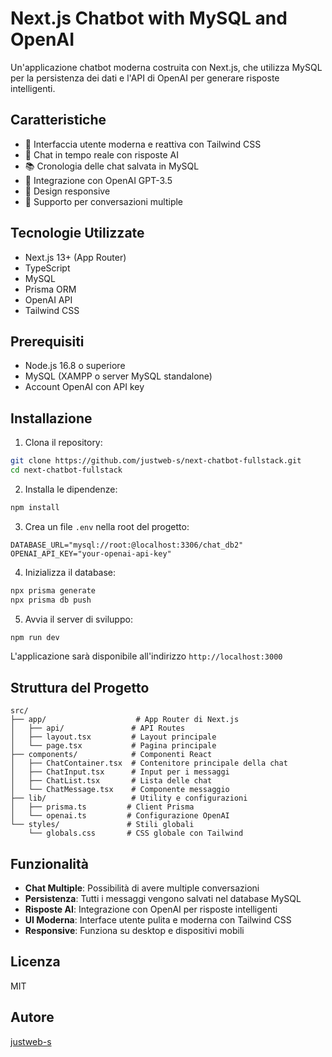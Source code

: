 # Next.js Chatbot with MySQL and OpenAI

Un'applicazione chatbot moderna costruita con Next.js, che utilizza MySQL per la persistenza dei dati e l'API di OpenAI per generare risposte intelligenti.

## Caratteristiche

- 🎨 Interfaccia utente moderna e reattiva con Tailwind CSS
- 💬 Chat in tempo reale con risposte AI
- 📚 Cronologia delle chat salvata in MySQL
- 🤖 Integrazione con OpenAI GPT-3.5
- 📱 Design responsive
- 🔄 Supporto per conversazioni multiple

## Tecnologie Utilizzate

- Next.js 13+ (App Router)
- TypeScript
- MySQL
- Prisma ORM
- OpenAI API
- Tailwind CSS

## Prerequisiti

- Node.js 16.8 o superiore
- MySQL (XAMPP o server MySQL standalone)
- Account OpenAI con API key

## Installazione

1. Clona il repository:
```bash
git clone https://github.com/justweb-s/next-chatbot-fullstack.git
cd next-chatbot-fullstack
```

2. Installa le dipendenze:
```bash
npm install
```

3. Crea un file `.env` nella root del progetto:
```env
DATABASE_URL="mysql://root:@localhost:3306/chat_db2"
OPENAI_API_KEY="your-openai-api-key"
```

4. Inizializza il database:
```bash
npx prisma generate
npx prisma db push
```

5. Avvia il server di sviluppo:
```bash
npm run dev
```

L'applicazione sarà disponibile all'indirizzo `http://localhost:3000`

## Struttura del Progetto

```
src/
├── app/                    # App Router di Next.js
│   ├── api/               # API Routes
│   ├── layout.tsx         # Layout principale
│   └── page.tsx           # Pagina principale
├── components/            # Componenti React
│   ├── ChatContainer.tsx  # Contenitore principale della chat
│   ├── ChatInput.tsx      # Input per i messaggi
│   ├── ChatList.tsx       # Lista delle chat
│   └── ChatMessage.tsx    # Componente messaggio
├── lib/                   # Utility e configurazioni
│   ├── prisma.ts         # Client Prisma
│   └── openai.ts         # Configurazione OpenAI
└── styles/               # Stili globali
    └── globals.css       # CSS globale con Tailwind
```

## Funzionalità

- **Chat Multiple**: Possibilità di avere multiple conversazioni
- **Persistenza**: Tutti i messaggi vengono salvati nel database MySQL
- **Risposte AI**: Integrazione con OpenAI per risposte intelligenti
- **UI Moderna**: Interface utente pulita e moderna con Tailwind CSS
- **Responsive**: Funziona su desktop e dispositivi mobili

## Licenza

MIT

## Autore

[justweb-s](https://github.com/justweb-s)
